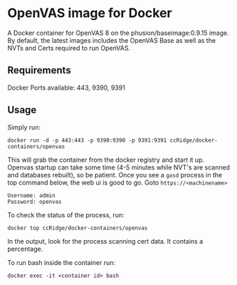 OpenVAS image for Docker
==============

A Docker container for OpenVAS 8 on the phusion/baseimage:0.9.15 image.  By default, the latest images includes the OpenVAS Base as well as the NVTs and Certs required to run OpenVAS.

Requirements
------------
Docker
Ports available: 443, 9390, 9391

Usage
-----

Simply run:

```
docker run -d -p 443:443 -p 9390:9390 -p 9391:9391 ccRidge/docker-containers/openvas
```

This will grab the container from the docker registry and start it up.  Openvas startup can take some time (4-5 minutes while NVT's are scanned and databases rebuilt), so be patient.  Once you see a `gasd` process in the top command below, the web ui is good to go.  Goto `https://<machinename>`

```
Username: admin
Password: openvas
```

To check the status of the process, run:

```
docker top ccRidge/docker-containers/openvas
```

In the output, look for the process scanning cert data.  It contains a percentage.

To run bash inside the container run:

```
docker exec -it <container id> bash
```
